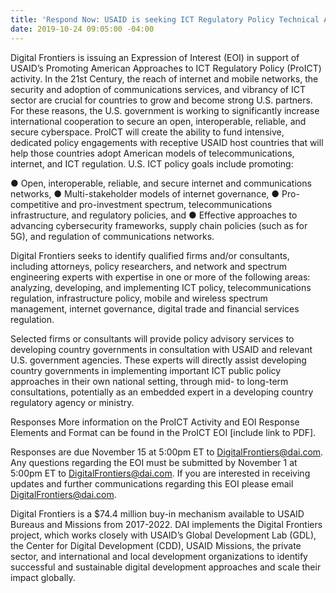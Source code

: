 ```yaml
---
title: 'Respond Now: USAID is seeking ICT Regulatory Policy Technical Assistance Services'
date: 2019-10-24 09:05:00 -04:00
---
```


Digital Frontiers is issuing an Expression of Interest (EOI) in support of USAID’s Promoting American Approaches to ICT Regulatory Policy (ProICT) activity. In the 21st Century, the reach of internet and mobile networks, the security and adoption of communications services, and vibrancy of ICT sector are crucial for countries to grow and become strong U.S. partners. For these reasons, the U.S. government is working to significantly increase international cooperation to secure an open, interoperable, reliable, and secure cyberspace. ProICT will create the ability to fund intensive, dedicated policy engagements with receptive USAID host countries that will help those countries adopt American models of telecommunications, internet, and ICT regulation. U.S. ICT policy goals include promoting:

●   Open, interoperable, reliable, and secure internet and communications networks,
●   Multi-stakeholder models of internet governance,
●   Pro-competitive and pro-investment spectrum, telecommunications infrastructure, and regulatory policies, and
●   Effective approaches to advancing cybersecurity frameworks, supply chain policies (such as for 5G), and regulation of communications networks.

Digital Frontiers seeks to identify qualified firms and/or consultants, including attorneys, policy researchers, and network and spectrum engineering experts with expertise in one or more of the following areas: analyzing, developing, and implementing ICT policy, telecommunications regulation, infrastructure policy, mobile and wireless spectrum management, internet governance, digital trade and financial services regulation.

Selected firms or consultants will provide policy advisory services to developing country governments in consultation with USAID and relevant U.S. government agencies. These experts will directly assist developing country governments in implementing important ICT public policy approaches in their own national setting, through mid- to long-term consultations, potentially as an embedded expert in a developing country regulatory agency or ministry.

Responses
More information on the ProICT Activity and EOI Response Elements and Format can be found in the ProICT EOI \[include link to PDF\].

Responses are due November 15 at 5:00pm ET to DigitalFrontiers@dai.com. Any questions regarding the EOI must be submitted by November 1 at 5:00pm ET to DigitalFrontiers@dai.com.  If you are interested in receiving updates and further communications regarding this EOI please email DigitalFrontiers@dai.com.

Digital Frontiers is a $74.4 million buy-in mechanism available to USAID Bureaus and Missions from 2017-2022. DAI implements the Digital Frontiers project, which works closely with USAID’s Global Development Lab (GDL), the Center for Digital Development (CDD), USAID Missions, the private sector, and international and local development organizations to identify successful and sustainable digital development approaches and scale their impact globally.